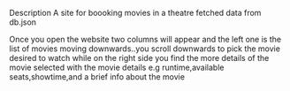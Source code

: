 
Description
A site for boooking movies in a theatre fetched data from db.json

Once you open the website two columns will appear and the left one is the list of movies moving downwards..you scroll downwards to pick the movie desired to watch while on the right side you find the more details of the movie selected with the movie details e.g runtime,available seats,showtime,and a brief info about the movie